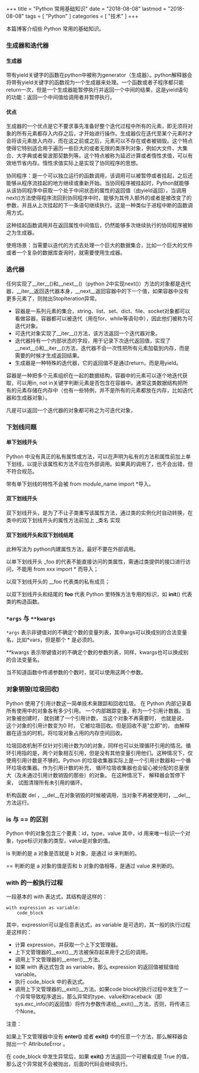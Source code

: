+++
title = "Python 常用基础知识"
date = "2018-08-08"
lastmod = "2018-08-08"
tags = [
    "Python"
]
categories = [
    "技术"
]
+++

本篇博客介绍些 Python 常用的基础知识。

<!--more-->

### 生成器和迭代器

#### 生成器
带有yield关键字的函数在python中被称为generator（生成器）。python解释器会将带有yield关键字的函数视为一个生成器来处理。一个函数或者子程序都只能return一次，但是一个生成器能暂停执行并返回一个中间的结果，这是yield语句的功能：返回一个中间值给调用者并暂停执行。

#### 优点
生成器的一个优点是它不要求事先准备好整个迭代过程中所有的元素，即无须将对象的所有元素都存入内存之后，才开始进行操作。生成器仅在迭代至某个元素时才会将该元素放入内存，而在这之前或之后，元素可以不存在或者被销毁。这个特点使得它特别适合用于遍历一些巨大的或者无限的类序列对象，例如大文件、大集合、大字典或者斐波那契数列等。这个特点被称为延迟计算或者惰性求值，可以有效地节省内存。惰性求值实际上是实现了协同程序的思想。

协同程序：是一个可以独立运行的函数调用，该调用可以被暂停或者挂起，之后还能够从程序流挂起的地方继续或重新开始。当协同程序被挂起时，Python就能够从该协同程序中获取一个处于中间状态的属性的返回值（由yield返回），当调用next()方法使得程序流回到协同程序中时，能够为其传入额外的或者是被改变了的参数，并且从上次挂起的下一条语句继续执行。这是一种类似于进程中断的函数调用方式。

这种挂起函数调用并在返回属性中间值后，仍然能够多次继续执行的协同程序被称之为生成器。

使用场景：当需要以迭代的方式去处理一个巨大的数据集合，比如一个巨大的文件或者一个复杂的数据库查询时，就需要使用生成器。

### 迭代器
任何实现了__iter__()和__next__()（python 2中实现next()）方法的对象都是迭代器，__iter__返回迭代器本身，__next__返回容器中的下一个值，如果容器中没有更多元素了，则抛出StopIteration异常。

* 容器是一系列元素的集合，string、list、set、dict、file、socket对象都可以看做容器，容器都可以被迭代（用在for、while等语句中），因此他们被称为可迭代对象。
* 可迭代对象实现了__iter__()方法，该方法返回一个迭代器对象。
* 迭代器持有一个内部状态的字段，用于记录下次迭代返回值，实现了__next__()和__iter__()方法，迭代器不会一次性把所有元素加载到内存，而是需要的时候才生成返回结果。
* 生成器是一种特殊的迭代器，它的返回值不是通过return，而是用yield。

容器是一种把多个元素组织在一起的数据结构，容器中的元素可以逐个地迭代获取，可以用in, not in关键字判断元素是否包含在容器中。通常这类数据结构把所有的元素存储在内存中（也有一些特例，并不是所有的元素都放在内存，比如迭代器和生成器对象）。

凡是可以返回一个迭代器的对象都可称之为可迭代对象，

### 下划线问题

#### 单下划线开头
Python 中没有真正的私有属性或方法，可以在声明为私有的方法和属性前加上单下划线，以提示该属性和方法不应在外部调用。如果真的调用了，也不会出错，但不符合规范。

带有单下划线的特性不会被 from module_name import *导入。


#### 双下划线开头
双下划线开头，是为了不让子类重写该属性方法，通过类的实例化时自动转换，在类中的双下划线开头的属性方法前加上 _类名 实现

#### 双下划线开头和双下划线结尾
此种写法为 python内建属性方法，最好不要在外部调用。

以单下划线开头 _foo 的代表不能直接访问的类属性，需通过类提供的接口进行访问，不能用 from xxx import * 而导入；

以双下划线开头的 __foo 代表类的私有成员；

以双下划线开头和结尾的 __foo__ 代表 Python 里特殊方法专用的标识，如 __init__() 代表类的构造函数。

### `*args` 与 `**kwargs`

`*args` 表示非键值对的不确定个数的变量列表，其中args可以换成别的合法变量名，比如*vars，但是那个 * 是必须的。

**kwargs 表示带键值对的不确定个数的参数列表，同样，kwargs也可以换成别的合法变量名。

当不知道函数中传递参数的个数时，就可以使用这两个参数。

### 对象销毁(垃圾回收)

Python 使用了引用计数这一简单技术来跟踪和回收垃圾。 在 Python 内部记录着所有使用中的对象各有多少引用。 一个内部跟踪变量，称为一个引用计数器。 当对象被创建时， 就创建了一个引用计数， 当这个对象不再需要时， 也就是说， 这个对象的引用计数变为0 时， 它被垃圾回收。但是回收不是"立即"的， 由解释器在适当的时机，将垃圾对象占用的内存空间回收。

垃圾回收机制不仅针对引用计数为0的对象，同样也可以处理循环引用的情况。循环引用指的是，两个对象相互引用，但是没有其他变量引用他们。这种情况下，仅使用引用计数是不够的。Python 的垃圾收集器实际上是一个引用计数器和一个循环垃圾收集器。作为引用计数的补充， 循环垃圾收集器也会留心被分配的总量很大（及未通过引用计数销毁的那些）的对象。 在这种情况下， 解释器会暂停下来， 试图清理所有未引用的循环。

析构函数 del ，__del__在对象销毁的时候被调用，当对象不再被使用时，__del__方法运行。

### is 与 == 的区别
Python 中的对象包含三个要素：id，type，value
其中，id 用来唯一标识一个对象，type标识对象的类型，value是对象的值。

is 判断的是 a 对象是否就是 b 对象，是通过 id 来判断的。

== 判断的是 a 对象的值是否和 b 对象的值相等，是通过 value 来判断的。

### with 的一般执行过程
一段基本的 with 表达式，其结构是这样的：
```
with expression as variable:
    code_block
```
其中，expression可以是任意表达式，as variable 是可选的，其一般的执行过程是这样的：

* 计算 expression，并获取一个上下文管理器。
* 上下文管理器的__exit()__方法被保存起来用于之后的调用。
* 调用上下文管理器的__enter()__方法。
* 如果 with 表达式包含 as variable，那么 expression 的返回值被赋值给 variable。
* 执行 code_block 中的表达式。
* 调用上下文管理器的__exit()__方法。如果code block的执行过程中发生了一个异常导致程序退出，那么异常的type、value和traceback（即sys.exc_info()的返回值）将作为参数传递给__exit()__方法，否则，将传递三个None。

注意：

如果上下文管理器中没有 __enter()__ 或者 __exit()__ 中的任意一个方法，那么解释器会抛出一个 AttributeError 。

在 code_block 中发生异常后，如果 __exit()__ 方法返回一个可被看成是 True 的值，那么这个异常就不会被抛出，后面的代码会继续执行。
